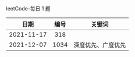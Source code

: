 leetCode-每日 1 题

|    日期    | 编号 |       关键词       |
| :--------: | :--: | :----------------: |
| 2021-11-17 | 318  |                    |
| 2021-12-07 | 1034 | 深度优先、广度优先 |
  